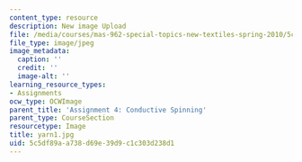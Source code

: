 ```yaml
---
content_type: resource
description: New image Upload
file: /media/courses/mas-962-special-topics-new-textiles-spring-2010/5c5df89aa738d69e39d9c1c303d238d1_yarn1.jpg
file_type: image/jpeg
image_metadata:
  caption: ''
  credit: ''
  image-alt: ''
learning_resource_types:
- Assignments
ocw_type: OCWImage
parent_title: 'Assignment 4: Conductive Spinning'
parent_type: CourseSection
resourcetype: Image
title: yarn1.jpg
uid: 5c5df89a-a738-d69e-39d9-c1c303d238d1
---
```

